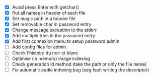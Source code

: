 - [x] Avoid press Enter with getchar()
- [x] Put all names in header of each file
- [x] Set magic path in a header file 
- [x] Set removable char in password entry
- [x] Change message exception to the stderr
- [x] Add multiple tries in the password entry
- [x] Add first connexion menu to setup password admin
- [ ] Add config files for admin
- [ ] Check l'histoire du noir et blanc
- [ ] Optimise (in memory) image indexing
- [ ] Check generation id method (take the path or only the file name)
- [ ] Fix automatic audio indexing bug (seg fault writing the descriptor)